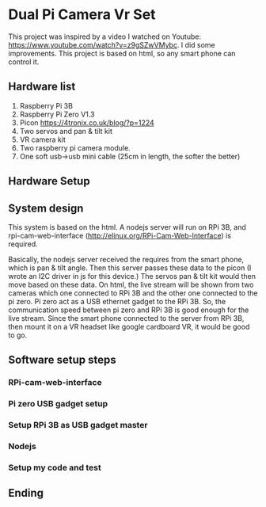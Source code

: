 # Dual Pi Camera Vr Set
This project was inspired by a video I watched on Youtube: https://www.youtube.com/watch?v=z9gSZwVMybc. I did some improvements. This project is based on html, so any smart phone can control it.

## Hardware list
1.  Raspberry Pi 3B
2.  Raspberry Pi Zero V1.3
3.  Picon  https://4tronix.co.uk/blog/?p=1224
4.  Two servos and pan & tilt kit
5.  VR camera kit
6.  Two raspberry pi camera module. 
7.  One soft usb->usb mini cable (25cm in length, the softer the better)

## Hardware Setup

## System design
This system is based on the html. A nodejs server will run on RPi 3B, and rpi-cam-web-interface (http://elinux.org/RPi-Cam-Web-Interface) is required. 

Basically, the nodejs server received the requires from the smart phone, which is pan & tilt angle. Then this server passes these data to the picon (I wrote an I2C driver in js for this device.) The servos pan & tilt kit would then move based on these data. On html, the live stream will be shown from two cameras which one connected to RPi 3B and the other one connected to the pi zero. Pi zero act as a USB ethernet gadget to the RPi 3B. So, the communication speed between pi zero and RPi 3B is good enough for the live stream. Since the smart phone connected to the server from RPi 3B, then mount it on a VR headset like google cardboard VR, it would be good to go.  

## Software setup steps

### RPi-cam-web-interface

### Pi zero USB gadget setup

### Setup RPi 3B as USB gadget master

### Nodejs 

### Setup my code and test

## Ending

